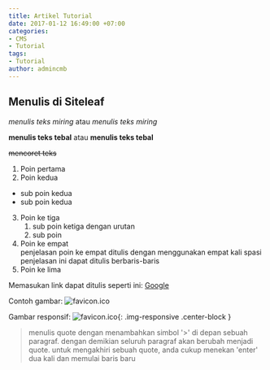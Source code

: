 ```yaml
---
title: Artikel Tutorial
date: 2017-01-12 16:49:00 +07:00
categories:
- CMS
- Tutorial
tags:
- Tutorial
author: admincmb
---
```


## Menulis di Siteleaf

*menulis teks miring* atau _menulis teks miring_

**menulis teks tebal** atau __menulis teks tebal__

~~mencoret teks~~

1. Poin pertama
2. Poin kedua
  * sub poin kedua
  * sub poin kedua
3. Poin ke tiga
   1. sub poin ketiga dengan urutan
   2. sub poin
4. Poin ke empat    
    penjelasan poin ke empat ditulis dengan menggunakan empat kali spasi  
    penjelasan ini dapat ditulis berbaris-baris
5. Poin ke lima

Memasukan link dapat ditulis seperti ini: [Google](https://www.google.com)

Contoh gambar: ![favicon.ico](/uploads/favicon.ico "Logo PKT")

Gambar responsif: ![favicon.ico](/uploads/favicon.ico "Logo PKT"){: .img-responsive .center-block }

> menulis quote dengan menambahkan simbol '>' di depan sebuah paragraf. dengan demikian seluruh paragraf akan berubah menjadi quote. untuk mengakhiri sebuah quote, anda cukup menekan 'enter' dua kali dan memulai baris baru